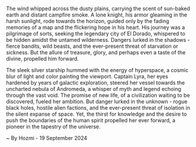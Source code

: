 
The wind whipped across the dusty plains, carrying the scent of sun-baked earth and distant campfire smoke.  A lone knight, his armor gleaming in the harsh sunlight, rode towards the horizon, guided only by the fading memories of a map and the flickering hope in his heart. His journey was a pilgrimage of sorts, seeking the legendary city of El Dorado, whispered to be hidden amidst the untamed wilderness. Dangers lurked in the shadows - fierce bandits, wild beasts, and the ever-present threat of starvation or sickness.  But the allure of treasure, glory, and perhaps even a taste of the divine, propelled him forward. 

The sleek silver starship hummed with the energy of hyperspace, a cosmic blur of light and color painting the viewport.  Captain Lyra, her eyes hardened by years of galactic exploration, steered her vessel towards the uncharted nebula of Andromeda, a whisper of myth and legend echoing through the vast void. The promise of new life, of a civilization waiting to be discovered, fueled her ambition.  But danger lurked in the unknown - rogue black holes, hostile alien factions, and the ever-present threat of isolation in the silent expanse of space.  Yet, the thirst for knowledge and the desire to push the boundaries of the human spirit propelled her ever forward, a pioneer in the tapestry of the universe. 

~ By Hozmi - 19 September 2024
